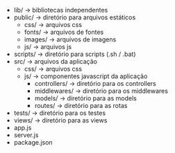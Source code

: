 * lib/                 	 -> bibliotecas independentes
* public/ 				 -> diretório para arquivos estáticos 
    + css/				 -> arquivos css  
    + fonts/			 -> arquivos de fontes
    + images/			 -> arquivos de imagens
    + js/				 -> arquivos js 
* scripts/				 -> diretório para scripts (.sh / .bat)
* src/    		         -> arquivos da aplicação  
    + css/				 -> arquivos css
    + js/				 -> componentes javascript da aplicação 
        + controllers/ 	     -> diretório para os controllers    
        + middlewares/       -> diretório para os middlewares  
        + models/            -> diretório para as models
        + routes/			 -> diretório para as rotas  
* tests/				 -> diretório para os testes
* views/					 -> diretório para as views  
* app.js
* server.js
* package.json